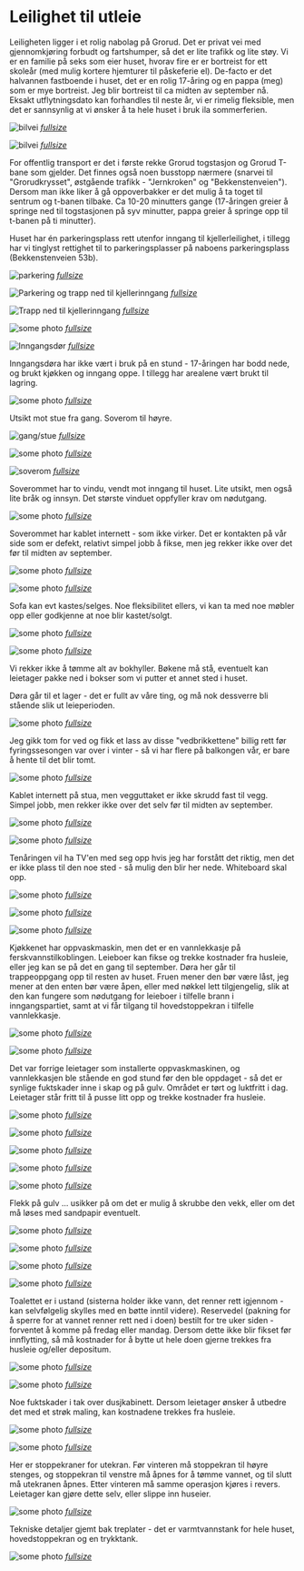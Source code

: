 # Leilighet til utleie

Leiligheten ligger i et rolig nabolag på Grorud.  Det er privat vei med gjennomkjøring forbudt og fartshumper, så det er lite trafikk og lite støy.  Vi er en familie på seks som eier huset, hvorav fire er er bortreist for ett skoleår (med mulig kortere hjemturer til påskeferie el).  De-facto er det halvannen fastboende i huset, det er en rolig 17-åring og en pappa (meg) som er mye bortreist.  Jeg blir bortreist til ca midten av september nå.  Eksakt utflytningsdato kan forhandles til neste år, vi er rimelig fleksible, men det er sannsynlig at vi ønsker å ta hele huset i bruk ila sommerferien.

![bilvei](https://ipfs.io/ipfs/QmS3qF1fWJGXpyRypz7o1a2HxZSBf8M26w4goEyir36Fo9)
*[fullsize](https://ipfs.io/ipfs/QmdzFopf6zBXoKaToQsFedqPf9U9oFcXvr1866JB2xbooN)*

![bilvei](https://ipfs.io/ipfs/QmcWZvGgJ8BdXKHEbFBk1N8Dh8YWcBaKLSMDuLFTWJpBxQ)
*[fullsize](https://ipfs.io/ipfs/QmSeaxbgdiyhYmbg9boaRvBCPnLYFHZCnFo2ZSN6aQddCT)*

For offentlig transport er det i første rekke Grorud togstasjon og Grorud T-bane som gjelder.  Det finnes også noen busstopp nærmere (snarvei til "Grorudkrysset", østgående trafikk - "Jernkroken" og "Bekkenstenveien").  Dersom man ikke liker å gå oppoverbakker er det mulig å ta toget til sentrum og t-banen tilbake.  Ca 10-20 minutters gange (17-åringen greier å springe ned til togstasjonen på syv minutter, pappa greier å springe opp til t-banen på ti minutter).

Huset har én parkeringsplass rett utenfor inngang til kjellerleilighet, i tillegg har vi tinglyst rettighet til to parkeringsplasser på naboens parkeringsplass (Bekkenstenveien 53b).

![parkering](https://ipfs.io/ipfs/QmNd8JBPxB2KLJTidCBXPym5nxecD8rcpKEzbM8n2BTaMW)
*[fullsize](https://ipfs.io/ipfs/Qmbc6kkiYsbHi7ALXS6egREjmcF6uKDLhFrgCqwKmzB5kr)*

![Parkering og trapp ned til kjellerinngang](https://ipfs.io/ipfs/QmaAoCYfN7Zza1dUS3quYpGzMbk3EPq9EfYoi5cRJuPDzV)
*[fullsize](https://ipfs.io/ipfs/QmVQjMAaLYSp5mgxpQyJ5drM5coueXWkdBPYAJr8PjnFMg)*

![Trapp ned til kjellerinngang](https://ipfs.io/ipfs/Qmck7JURnH18FmvpBw9D62Qqc2dFMKTHsZQZ33dkmnYpRF)
*[fullsize](https://ipfs.io/ipfs/Qma95dyCgV9bobNJTyGMUcMu9vDVKUyT5RqnemVrUtJgLQ)*

![some photo](https://ipfs.io/ipfs/QmWB4JotkYCvneK8qqpz3GgLgWyesUJpHHhg7LNpdApVgq)
*[fullsize](https://ipfs.io/ipfs/QmPXefroFqAwVoRKthMHuUneC5XmEiBT7AnurTzo6VLzK8)*

![Inngangsdør](https://ipfs.io/ipfs/QmTARPQY4ppzJCKp8MrBi4kuSrt53RT8W8vUBpnueU6bvK)
*[fullsize](https://ipfs.io/ipfs/QmYcNqiFUfChHmhMEUJkgEvb3GnFnw4rynHRW1vGvj4KRc)*

Inngangsdøra har ikke vært i bruk på en stund - 17-åringen har bodd nede, og brukt kjøkken og inngang oppe.  I tillegg har arealene vært brukt til lagring.

![some photo](https://ipfs.io/ipfs/QmWksB2yMZpPD5NKpJGGFZsPZSuhggMenSZe1TcyPCBkB6)
*[fullsize](https://ipfs.io/ipfs/QmdVSXSvbCDmLkH43yoBaCRFivm6AcYeDCUKC1CMDDzCj1)*

Utsikt mot stue fra gang.  Soverom til høyre.

![gang/stue](https://ipfs.io/ipfs/QmRUDZgwiRByaVoubGgeEhqH9eP7DPpCzRysm8VrPMBKvV)
*[fullsize](https://ipfs.io/ipfs/QmeCe25gjA4yYzRvZazuPBT65ADZ46bvUPuMq1aHihfPLH)*

![some photo](https://ipfs.io/ipfs/QmdGZazV8TKoNc8urbbFzvyc5hAnsWp4YY6BGGrGd4BApy)
*[fullsize](https://ipfs.io/ipfs/QmVXC7RGxyyqKavCB32ATzncke1ZrQQeofXNFK3hZpMqXh)*

![soverom](https://ipfs.io/ipfs/QmNidCzmsiTFV8moy7DzuxAFzQR7puSoiRUdEb3Ne7LJeK)
*[fullsize](https://ipfs.io/ipfs/QmNqSeMykqywPPpvkJnT1zKrWBPP8wcnrB4sgadGCYJgrq)*

Soverommet har to vindu, vendt mot inngang til huset.  Lite utsikt, men også lite bråk og innsyn.  Det største vinduet oppfyller krav om nødutgang.

![some photo](https://ipfs.io/ipfs/QmZ3xUhY6BJCgbfo7gG1wWELfn3RKZRXQeS6AvFARaP3fH)
*[fullsize](https://ipfs.io/ipfs/QmeyVdnWFqbdmJ3cZBtizVHdaDeqDrksVr2mBhggddHqSk)*

Soverommet har kablet internett - som ikke virker.  Det er kontakten på vår side som er defekt, relativt simpel jobb å fikse, men jeg rekker ikke over det før til midten av september.

![some photo](https://ipfs.io/ipfs/QmWPNv4WFVc2F5Sb65oraexyhCJqWZBAVxHKRoV1Y49vma)
*[fullsize](https://ipfs.io/ipfs/QmVT5MQPcnCE3kruuhmuYd81Fm6HjK4gcYqLiRVg8fVHSJ)*

![some photo](https://ipfs.io/ipfs/QmaQY6dKC4kiAfrDQbDcgdYb8jkPURbbMZFjBcvjaSiaFx)
*[fullsize](https://ipfs.io/ipfs/QmdAUn8LQ7x23myRSDvNNYqsqq55Ka1eQgyneNk8LUbxYz)*

Sofa kan evt kastes/selges.  Noe fleksibilitet ellers, vi kan ta med noe møbler opp eller godkjenne at noe blir kastet/solgt.

![some photo](https://ipfs.io/ipfs/QmcKuyQEzuPsy7LRxiVMLv3dA6TYdjxR76o6FPPP3aAYET)
*[fullsize](https://ipfs.io/ipfs/Qmb8y1ArqRyPgDKF9jCnJUz3wbuCCYCjLPdw7xHLvaybRU)*

![some photo](https://ipfs.io/ipfs/QmZF9xFkanDjbyNR29SC7ia1N9oo8z6tnobCdtey8nyULu)
*[fullsize](https://ipfs.io/ipfs/QmVH1m3caEtD2XEvsBnfFXxapSHJbzyoiz8kiNjVG8F67c)*

Vi rekker ikke å tømme alt av bokhyller.  Bøkene må stå, eventuelt kan leietager pakke ned i bokser som vi putter et annet sted i huset.

Døra går til et lager - det er fullt av våre ting, og må nok dessverre bli stående slik ut leieperioden.

![some photo](https://ipfs.io/ipfs/QmTzcaM2ciETR19JsrgDpT8oiMuVNpuQSphhqDx4fP39pW)
*[fullsize](https://ipfs.io/ipfs/QmeXayeyE6JDY4KdqZPN2rCt6kTFFbZutVGdcDBc7xTTc8)*

Jeg gikk tom for ved og fikk et lass av disse "vedbrikkettene" billig rett før fyringssesongen var over i vinter - så vi har flere på balkongen vår, er bare å hente til det blir tomt.

![some photo](https://ipfs.io/ipfs/QmZP4SjFfbWwEQJpQyoCs8aKFMapqC9bsLvM91Eid6ipfr)
*[fullsize](https://ipfs.io/ipfs/QmWN8gjRdXnKM6AoVoEHaCbeGN2dod9xqSitgrM6DAQRdt)*

Kablet internett på stua, men vegguttaket er ikke skrudd fast til vegg.  Simpel jobb, men rekker ikke over det selv før til midten av september.

![some photo](https://ipfs.io/ipfs/QmPJkVZZbqn8eU7Z68LmmqguUiZhqPuAchMaFGYb3SNUx2)
*[fullsize](https://ipfs.io/ipfs/QmfEXoFxcj9ZsdRE4t82FE1atyG71yv29SLHCcviEDusEF)*

![some photo](https://ipfs.io/ipfs/QmZEpXKAFixy4tE9gq51D5M92YfPbdsaRSoDGpKkYYXq5v)
*[fullsize](https://ipfs.io/ipfs/QmNRuD1uoMYu3bcq4qGDvo9utUcqaKrjezFX4eZc1A8hKf)*

Tenåringen vil ha TV'en med seg opp hvis jeg har forstått det riktig, men det er ikke plass til den noe sted - så mulig den blir her nede.  Whiteboard skal opp.

![some photo](https://ipfs.io/ipfs/QmT5JUyo4RVn5qpPp5LBxmzLP9FAoJUddfsCQ4J8H17CUG)
*[fullsize](https://ipfs.io/ipfs/QmQfugdDWbXbzQ8B7G4BbHdWJUEfFxP9K2wzoCT7ftKYpv)*

![some photo](https://ipfs.io/ipfs/Qmb7mNadaBEKbGxbh8KaYC2WYgypg5QZNYXab2UfDMh6PV)
*[fullsize](https://ipfs.io/ipfs/QmQCCjmpwrqDifVoB3znRCakDXWzz1fgtNaCpNGELnK2jA)*

![some photo](https://ipfs.io/ipfs/QmaULSKe9JXc9xmoW1GbRgRZLkg9asFBj7xCxqpR5fnwbx)
*[fullsize](https://ipfs.io/ipfs/QmYV1kTmz3GsbJt6iddWuQJczBLP93RtyQXCbnH9GEYyxn)*

Kjøkkenet har oppvaskmaskin, men det er en vannlekkasje på ferskvannstilkoblingen.  Leieboer kan fikse og trekke kostnader fra husleie, eller jeg kan se på det en gang til september.  Døra her går til trappeoppgang opp til resten av huset.  Fruen mener den bør være låst, jeg mener at den enten bør være åpen, eller med nøkkel lett tilgjengelig, slik at den kan fungere som nødutgang for leieboer i tilfelle brann i inngangspartiet, samt at vi får tilgang til hovedstoppekran i tilfelle vannlekkasje.

![some photo](https://ipfs.io/ipfs/Qma2daWrh7x1w8DmEyEdedgQcCV3honWG1yqUuGyTS593w)
*[fullsize](https://ipfs.io/ipfs/QmSRJnnPZinYGMEzvvFpBHR4Vbu5qTNJEKWXVfHdSLVhWX)*

![some photo](https://ipfs.io/ipfs/QmPAwNx3gFQyr5b8xtYTJ2kwUWruwSHy76r22eHM2FrE1b)
*[fullsize](https://ipfs.io/ipfs/QmYzq5odDu8YzV6xLp1CeuTAwz3bgwcAKSK8Kj1B8iEm3D)*

Det var forrige leietager som installerte oppvaskmaskinen, og vannlekkasjen ble stående en god stund før den ble oppdaget - så det er synlige fuktskader inne i skap og på gulv.  Området er tørt og luktfritt i dag.  Leietager står fritt til å pusse litt opp og trekke kostnader fra husleie.

![some photo](https://ipfs.io/ipfs/QmbBxGyqFfwpdmuRahYRJxhrLzYcZ6RNHMQCpyqJrQ37h2)
*[fullsize](https://ipfs.io/ipfs/QmTBvg2o2Ba7ksPytqERhcQjRhS44DDPpEE2mR57bX5XYM)*

![some photo](https://ipfs.io/ipfs/QmP78mSwXcGmTQE1XnZtTSgWLeP5zDgUjUzu265td93u1D)
*[fullsize](https://ipfs.io/ipfs/QmYdPrPdQq2byS8MYjWmVYjvGJ6FAjNDGA8AmLAMzavqNV)*

![some photo](https://ipfs.io/ipfs/QmWYZ2cVCh6URfAG3nzBx7gXJ6ob481XKh5umzEhWqkSGg)
*[fullsize](https://ipfs.io/ipfs/QmVquweTDnuLQpNkbxVNb4MboJjhk8h5KFaHpkXBynCP2m)*

![some photo](https://ipfs.io/ipfs/QmYUCuCjCrwB2MwXR7V9FccrgQSqmYq9sE7HcgTJFxSkqt)
*[fullsize](https://ipfs.io/ipfs/QmPsvg6YizprjNqedEdGphELAMk3LnCXUJacREBYSXnaK2)*

![some photo](https://ipfs.io/ipfs/QmTjAhUC7Sag66sWzcX6PZj1LULWDSayWHzjBdpeEbbmgx)
*[fullsize](https://ipfs.io/ipfs/QmYvtzhkry2eFpDYteuZ6UuGzCivX5ioSyaZdvrKMuJS4m)*

Flekk på gulv ... usikker på om det er mulig å skrubbe den vekk, eller om det må løses med sandpapir eventuelt.

![some photo](https://ipfs.io/ipfs/QmZQLwLPV27ZtCims9mjEcKFqiNQR8xhe54a1TCKQwpcwM)
*[fullsize](https://ipfs.io/ipfs/QmVQUb9oPGma6C6xUZhpkPWVGKicMjNJ2igw6Qvmiweeku)*

![some photo](https://ipfs.io/ipfs/QmZCEJA8FZfzGHpR9GBWobMYzvbyaxhdzGjBC14Dtvd28q)
*[fullsize](https://ipfs.io/ipfs/QmYgQ9Ubc42QrbD8VXcwhjVAaKYHuuFPbUataYyZxNmGRh)*

![some photo](https://ipfs.io/ipfs/QmYhXgdVaLoRCJRpQQ8JzqrHuMcudGpYSF74rTpWBGxkXH)
*[fullsize](https://ipfs.io/ipfs/QmPESdbzsLueVBdJFopnnBoWUh16CZeywKGoDMzvJQHHLV)*

![some photo](https://ipfs.io/ipfs/QmVwoZJcAbuzuLJ4eKgTuZUqz6GQiS5cREuwvC8k3hXMfY)
*[fullsize](https://ipfs.io/ipfs/QmQjbAw1KUHVuMgZSC2qUbmze89XM4X8BuwdVcoa2JYb3U)*

Toalettet er i ustand (sisterna holder ikke vann, det renner rett igjennom - kan selvfølgelig skylles med en bøtte inntil videre).  Reservedel (pakning for å sperre for at vannet renner rett ned i doen) bestilt for tre uker siden - forventet å komme på fredag eller mandag.  Dersom dette ikke blir fikset før innflytting, så må kostnader for å bytte ut hele doen gjerne trekkes fra husleie og/eller depositum.

![some photo](https://ipfs.io/ipfs/QmVrLoEhRCVikaDNiQrZXakTHFrwrmgKqoubNhiwkD8xd8)
*[fullsize](https://ipfs.io/ipfs/Qmbzi8Ayc41hvqgtMmFM9jZWzTbfmHBs8L28oxhKsEwCiu)*

![some photo](https://ipfs.io/ipfs/QmX21KxgZCaspkkZb4PRJBdQQDgkfGZXmEz4KdxErbHJvu)
*[fullsize](https://ipfs.io/ipfs/QmczMFpgyN257dyHrpn3V5cCEbjDvZ7Pj8d4hoyAv9i1GE)*

Noe fuktskader i tak over dusjkabinett.  Dersom leietager ønsker å utbedre det med et strøk maling, kan kostnadene trekkes fra husleie.

![some photo](https://ipfs.io/ipfs/QmdL4aE1PXjgXsHDvuuhvFciao848dWC6rTS9rUTXFWcvK)
*[fullsize](https://ipfs.io/ipfs/Qmd5ZtcuAcxVZCuR4Dy2SFqRedgiPMTukxxkfTXeetTw6b)*

![some photo](https://ipfs.io/ipfs/QmZrBPAHuuGF6597Aoz33bZxaQJpaFJYzm7wtk5FMzdi6S)
*[fullsize](https://ipfs.io/ipfs/QmdjiuYWxLr3CGDv2PgE18aYpaRh8G4tkiRmaWMo5HnmT4)*

Her er stoppekraner for utekran.  Før vinteren må stoppekran til høyre stenges, og stoppekran til venstre må åpnes for å tømme vannet, og til slutt må utekranen åpnes.  Etter vinteren må samme operasjon kjøres i revers.  Leietager kan gjøre dette selv, eller slippe inn huseier.

![some photo](https://ipfs.io/ipfs/Qme5FURnc1KPYzpoQ2pDkuqk6wm7XceNEc5r4D5xmpyqZv)
*[fullsize](https://ipfs.io/ipfs/QmYBc9agEBTkmdtU1UKEvXp4V9VNH8H84JaTu8BCotJ6NK)*

Tekniske detaljer gjemt bak treplater - det er varmtvannstank for hele huset, hovedstoppekran og en trykktank.

![some photo](https://ipfs.io/ipfs/QmfPUdCKCyBixq19fNgxtzzhaKT5oKM9tCspSx7sUZ1T5H)
*[fullsize](https://ipfs.io/ipfs/QmcdguKPoJMW5SNQLPPMUfN4n7SbpRXf5WMbhGqqQHdz2v)*

